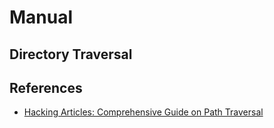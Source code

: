 # Manual

## Directory Traversal

## References

- [Hacking Articles: Comprehensive Guide on Path Traversal](https://www.hackingarticles.in/comprehensive-guide-on-path-traversal/)